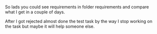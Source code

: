 So lads you could see requirements in folder requirements and compare what I get in a couple of days.

After I got rejected almost done the test task by the way I stop working on the task but maybe it will help someone else.
